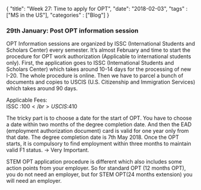 {
    "title": "Week 27:  Time to apply for OPT",
    "date": "2018-02-03",
    "tags" : ["MS in the US"],
    "categories" : ["Blog"]
}

<h3> 29th January: Post OPT information session </h3>

OPT Information sessions are organized by ISSC (International Students and Scholars Center) every semester. It’s almost February and time to start the procedure for OPT work authorization (Applicable to international students only). First, the application goes to ISSC (International Students and Scholars Center) which takes around 10-14 days for the processing of new I-20. The whole procedure is online. Then we have to parcel a bunch of documents and copies to USCIS (U.S. Citizenship and Immigration Services) which takes around 90 days.

Applicable Fees: </br>
ISSC   :$100 </br>
USCIS :$410 </br>

The tricky part is to choose a date for the start of OPT. You have to choose a date within two months of the degree completion date. And then the EAD (employment authorization document) card is valid for one year only from that date. The degree completion date is 7th May 2018. Once the OPT starts, it is compulsory to find employment within three months to maintain valid F1 status. -> Very Important.

STEM OPT application procedure is different which also includes some action points from your employer. So for standard OPT (12 months OPT), you do not need an employer, but for STEM OPT(24 months extension) you will need an employer.
